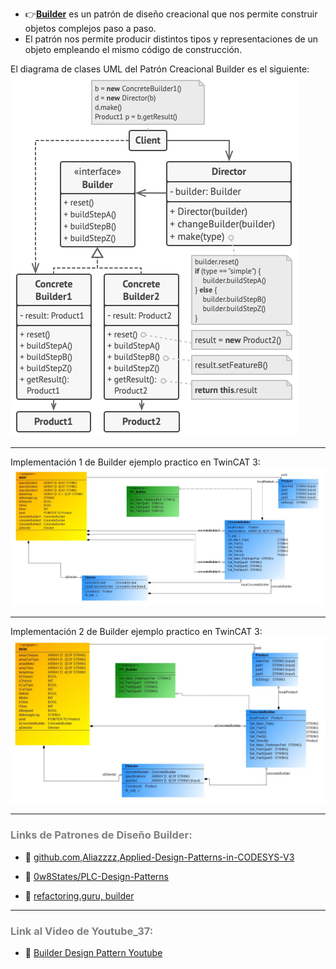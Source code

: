 - 👉[**Builder**](https://refactoring.guru/design-patterns/builder) es un patrón de diseño creacional que nos permite construir objetos complejos paso a paso. 
- El patrón nos permite producir distintos tipos y representaciones de un objeto empleando el mismo código de construcción.

El diagrama de clases UML del Patrón Creacional Builder es el siguiente:
![Design_Pattern__Creational_Builder](../../imagenes/Design_Pattern_Creational_Builder.png)
***
Implementación 1 de Builder ejemplo practico en TwinCAT 3:
![Design_Pattern__Creational_Builder1](../../imagenes/Design_Pattern__Creational_Builder1.JPG)
***
Implementación 2 de Builder ejemplo practico en TwinCAT 3:
![Design_Pattern__Creational_Builder2](../../imagenes/Design_Pattern__Creational_Builder2.JPG)
***
### <span style="color:grey">Links de Patrones de Diseño Builder:</span>
- 🔗 [github.com,Aliazzzz,Applied-Design-Patterns-in-CODESYS-V3](https://github.com/Aliazzzz/Applied-Design-Patterns-in-CODESYS-V3)

- 🔗 [0w8States/PLC-Design-Patterns](https://github.com/0w8States/PLC-Design-Patterns)

- 🔗 [refactoring.guru, builder](https://refactoring.guru/design-patterns/builder)
***
### <span style="color:grey">Link al Video de Youtube_37:</span>
- 🔗 [Builder Design Pattern Youtube](https://youtu.be/lYHHAKN07-s)